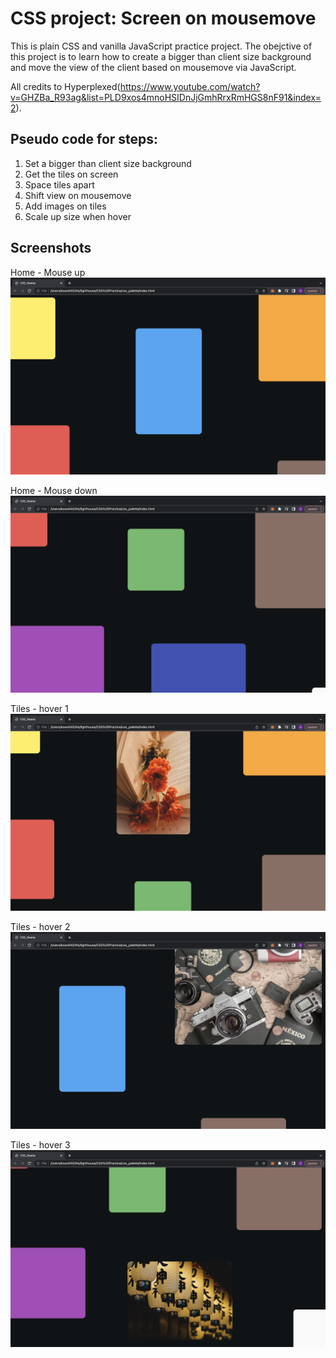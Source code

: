 # CSS project: Screen on mousemove

This is plain CSS and vanilla JavaScript practice project. The obejctive of this project is to learn how to create a bigger than client size background and move the view of the client based on mousemove via JavaScript.

All credits to Hyperplexed(https://www.youtube.com/watch?v=GHZBa_R93ag&list=PLD9xos4mnoHSIDnJjGmhRrxRmHGS8nF91&index=2).

## Pseudo code for steps:

1. Set a bigger than client size background
2. Get the tiles on screen
3. Space tiles apart
4. Shift view on mousemove
5. Add images on tiles
6. Scale up size when hover

## Screenshots

Home - Mouse up
![Home - Mouse up](https://github.com/kowo0403hk/css_palette/blob/master/docs/Home%20-%20Mouseup.png?raw=true)

Home - Mouse down
![Home - Mouse down](https://github.com/kowo0403hk/css_palette/blob/master/docs/Home%20-%20Mousedown.png?raw=true)

Tiles - hover 1
![Tiles - hover 1](https://github.com/kowo0403hk/css_palette/blob/master/docs/Tiles%20-%20Hover%201.png?raw=true)

Tiles - hover 2
![Tiles - hover 2](https://github.com/kowo0403hk/css_palette/blob/master/docs/Tiles%20-%20Hover%202.png?raw=true)

Tiles - hover 3
![Tiles - hover 3](https://github.com/kowo0403hk/css_palette/blob/master/docs/Tiles%20-%20Hover%203.png?raw=true)
